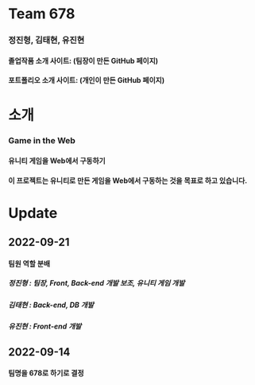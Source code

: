 
# Team 678    
### 정진형, 김태현, 유진현  
#### 졸업작품 소개 사이트:  (팀장이 만든 GitHub 페이지)  
#### 포트폴리오 소개 사이트:  (개인이 만든 GitHub 페이지)    


# 소개  
### Game in the Web  
#### 유니티 게임을 Web에서 구동하기  
#### 이 프로젝트는 유니티로 만든 게임을 Web에서 구동하는 것을 목표로 하고 있습니다.    

# Update  

## 2022-09-21
#### 팀원 역할 분배
##### 정진형 : 팀장, Front, Back-end 개발 보조, 유니티 게임 개발  
##### 김태현 : Back-end, DB 개발  
##### 유진현 : Front-end 개발  

## 2022-09-14  
#### 팀명을 678로 하기로 결정   
